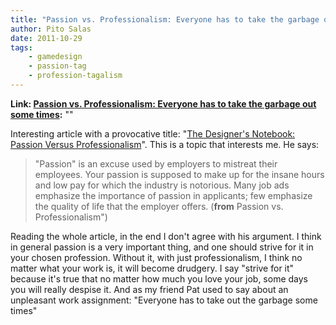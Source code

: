 ```yaml
---
title: "Passion vs. Professionalism: Everyone has to take the garbage out some times"
author: Pito Salas
date: 2011-10-29
tags:
    - gamedesign
    - passion-tag
    - profession-tagalism
---
```


**Link: [Passion vs. Professionalism: Everyone has to take the garbage out some times](None):** ""

Interesting article with a provocative title: "[The Designer's Notebook:
Passion Versus
Professionalism](<http://www.gamasutra.com/view/feature/6523/the_designers_notebook_passion_.php?print=1>)".
This is a topic that interests me. He says:

> "Passion" is an excuse used by employers to mistreat their employees. Your
> passion is supposed to make up for the insane hours and low pay for which
> the industry is notorious. Many job ads emphasize the importance of passion
> in applicants; few emphasize the quality of life that the employer offers.
> (**from** Passion vs. Professionalism")

Reading the whole article, in the end I don't agree with his argument. I think
in general passion is a very important thing, and one should strive for it in
your chosen profession. Without it, with just professionalism, I think no
matter what your work is, it will become drudgery. I say "strive for it"
because it's true that no matter how much you love your job, some days you
will really despise it. And as my friend Pat used to say about an unpleasant
work assignment:  "Everyone has to take out the garbage some times"


